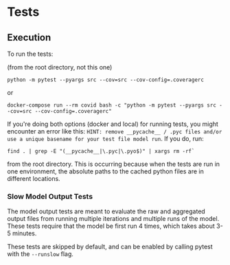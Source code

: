 # Tests

## Execution

To run the tests:

(from the root directory, not this one)

```
python -m pytest --pyargs src --cov=src --cov-config=.coveragerc
```

or

```
docker-compose run --rm covid bash -c "python -m pytest --pyargs src --cov=src --cov-config=.coveragerc"
```

If you're doing both options (docker and local) for running tests, you might encounter an error
like this: `HINT: remove __pycache__ / .pyc files and/or use a unique basename for your test file model run`. If you do, run:

```
find . | grep -E "(__pycache__|\.pyc|\.pyo$)" | xargs rm -rf`
```
from the root directory. This is occurring because when the tests are run in one environment, the absolute paths to the cached python files are in different locations.

### Slow Model Output Tests

The model output tests are meant to evaluate the raw and aggregated output files from running multiple iterations and multiple runs of the model. These tests require that the model be first run 4 times, which takes about 3-5 minutes.

These tests are skipped by default, and can be enabled by calling pytest with the `--runslow` flag.
